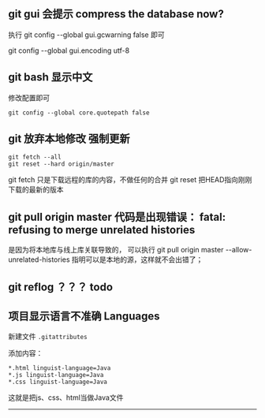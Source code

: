 ﻿## git gui 会提示 compress the database now?

执行 git config --global gui.gcwarning false 即可

git config --global gui.encoding utf-8

## git bash 显示中文
修改配置即可

```
git config --global core.quotepath false
```


## git 放弃本地修改 强制更新 

	git fetch --all
	git reset --hard origin/master

git fetch 只是下载远程的库的内容，不做任何的合并 git reset 把HEAD指向刚刚下载的最新的版本


## git pull origin master  代码是出现错误： fatal: refusing to merge unrelated histories

是因为将本地库与线上库关联导致的，
可以执行 git pull origin master --allow-unrelated-histories
指明可以是本地的源，这样就不会出错了；


## git reflog ？？？  todo 





## 项目显示语言不准确 Languages
新建文件 `.gitattributes`

添加内容：
```
*.html linguist-language=Java 
*.js linguist-language=Java
*.css linguist-language=Java 
```
这就是把js、css、html当做Java文件



---